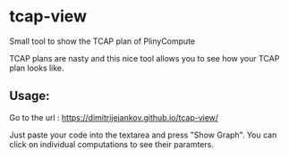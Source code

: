 # tcap-view
Small tool to show the TCAP plan of PlinyCompute

TCAP plans are nasty and this nice tool allows you to see how your TCAP plan looks like.

## Usage: 

Go to the url :
https://dimitrijejankov.github.io/tcap-view/

Just paste your code into the textarea and press "Show Graph".
You can click on individual computations to see their paramters.
